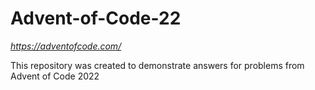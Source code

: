# Advent-of-Code-22

*https://adventofcode.com/*

This repository was created to demonstrate answers for problems from Advent of Code 2022
